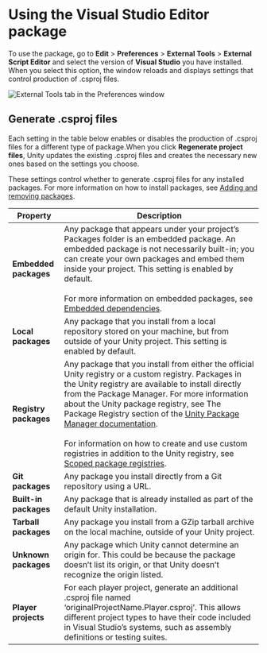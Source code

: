 # Using the Visual Studio Editor package

To use the package, go to **Edit** > **Preferences** > **External Tools** > **External Script Editor** and select the
version of **Visual Studio** you have installed. When you select this option, the window reloads and displays settings
that control production of .csproj files.

![External Tools tab in the Preferences window](Images/external-tools-tab.png)

## Generate .csproj files

Each setting in the table below enables or disables the production of .csproj files for a different type of package.When
you click **Regenerate project files**, Unity updates the existing .csproj files and creates the necessary new ones
based on the settings you choose.

These settings control whether to generate .csproj files for any installed packages. For more information on how to
install packages, see [Adding and removing packages](https://docs.unity3d.com/Manual/upm-ui-actions.html).

| **Property**          | **Description**                                                                                                                                                                                                                                                                                                                                                                                                                                                                                                                                                                                                             |
|-----------------------|-----------------------------------------------------------------------------------------------------------------------------------------------------------------------------------------------------------------------------------------------------------------------------------------------------------------------------------------------------------------------------------------------------------------------------------------------------------------------------------------------------------------------------------------------------------------------------------------------------------------------------|
| **Embedded packages** | Any package that appears under your project’s Packages folder is an embedded package. An embedded package is not necessarily built-in; you can create your own packages and embed them inside your project. This setting is enabled by default.<br/><br/>For more information on embedded packages, see [Embedded dependencies](https://docs.unity3d.com/Manual/upm-embed.html).                                                                                                                                                                                                                                            |
| **Local packages**    | Any package that you install from a local repository stored on your machine, but from outside of your Unity project. This setting is enabled by default.                                                                                                                                                                                                                                                                                                                                                                                                                                                                    |
| **Registry packages** | Any package that you install from either the official Unity registry or a custom registry. Packages in the Unity registry are available to install directly from the Package Manager. For more information about the Unity package registry, see The Package Registry section of the [Unity Package Manager documentation](https://docs.unity3d.com/Packages/com.unity.package-manager-ui@1.8/manual/index.html#PackManRegistry). <br/><br/>For information on how to create and use custom registries in addition to the Unity registry, see [Scoped package registries](https://docs.unity3d.com/Manual/upm-scoped.html). |
| **Git packages**      | Any package you install directly from a Git repository using a URL.                                                                                                                                                                                                                                                                                                                                                                                                                                                                                                                                                         |
| **Built-in packages** | Any package that is already installed as part of the default Unity installation.                                                                                                                                                                                                                                                                                                                                                                                                                                                                                                                                            |
| **Tarball packages**  | Any package you install from a GZip tarball archive on the local machine, outside of your Unity project.                                                                                                                                                                                                                                                                                                                                                                                                                                                                                                                    |
| **Unknown packages**  | Any package which Unity cannot determine an origin for. This could be because the package doesn’t list its origin, or that Unity doesn’t recognize the origin listed.                                                                                                                                                                                                                                                                                                                                                                                                                                                       |
| **Player projects**   | For each player project, generate an additional .csproj file named ‘originalProjectName.Player.csproj’. This allows different project types to have their code included in Visual Studio’s systems, such as assembly definitions or testing suites.                                                                                                                                                                                                                                                                                                                                                                         |